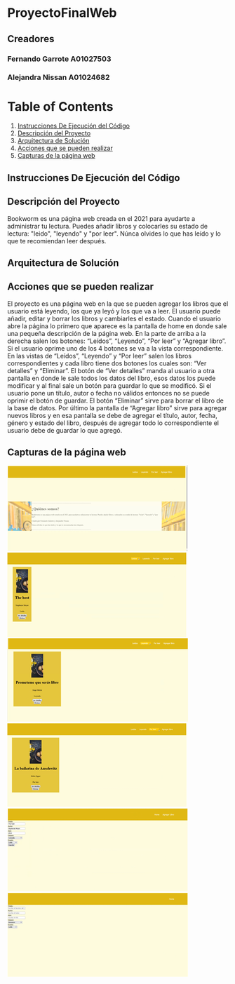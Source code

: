 # ProyectoFinalWeb
## Creadores
### Fernando Garrote A01027503
### Alejandra Nissan A01024682

# Table of Contents
1. [Instrucciones De Ejecución del Código](#Instrucciones)
2. [Descripción del Proyecto](#Descripcion)
3. [Arquitectura de Solución](Arquitectura)
4. [Acciones que se pueden realizar](#Acciones)
5. [Capturas de la página web](#Capturas)


## Instrucciones De Ejecución del Código <a name="introducciones"></a>
## Descripción del Proyecto <a name="Descripcion"></a>
Bookworm es una página web creada en el 2021 para ayudarte a administrar tu lectura. Puedes añadir libros y colocarles su estado de lectura: "leido", "leyendo" y "por leer". 
Núnca olvides lo que has leído y lo que te recomiendan leer después.
## Arquitectura de Solución <a name="Arquitectura"></a>
## Acciones que se pueden realizar <a name="Acciones"></a>
El proyecto es una página web en la que se pueden agregar los libros que el usuario está leyendo, los que ya leyó y los que va a leer. El usuario puede añadir, editar y borrar los libros y cambiarles el estado. Cuando el usuario abre la página lo primero que aparece es la pantalla de home en donde sale una pequeña descripción de la página web. En la parte de arriba a la derecha salen los botones: “Leídos”, “Leyendo”, “Por leer” y “Agregar libro”. Si el usuario oprime uno de los 4 botones se va a la vista correspondiente. En las vistas de  “Leídos”, “Leyendo” y “Por leer” salen los libros correspondientes y cada libro tiene dos botones los cuales son: “Ver detalles” y “Eliminar”. El botón de “Ver detalles” manda al usuario a otra pantalla en donde le sale todos los datos del libro, esos datos los puede modificar y al final sale un botón para guardar lo que se modificó. Si el usuario pone un título, autor o fecha no válidos entonces no se puede oprimir el botón de guardar. El botón “Eliminar” sirve para borrar el libro de la base de datos. Por último la pantalla de “Agregar libro” sirve para agregar nuevos libros y en esa pantalla se debe de agregar el título, autor, fecha, género y estado del libro, después de agregar todo lo correspondiente el usuario debe de guardar lo que agregó.

## Capturas de la página web <a name="Capturas"></a>
![alt text](ReadMe/Home.png "Title")
![alt text](ReadMe/Leido.png "Title")
![alt text](ReadMe/Leyendo.png "Title")
![alt text](ReadMe/PorLeer.png "Title")
![alt text](ReadMe/Editar.png "Title")
![alt text](ReadMe/Agregar.png "Title")

